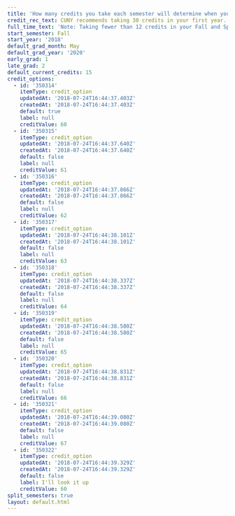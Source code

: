 ```yaml
---
title: 'How many credits you take each semester will determine when you graduate. '
credit_rec_text: CUNY recommends taking 30 credits in your first year.
full_time_text: 'Note: Taking fewer than 12 credits in your Fall and Spring semesters may affect your financial aid eligibility.'
start_semester: Fall
start_year: '2018'
default_grad_month: May
default_grad_year: '2020'
early_grad: 1
late_grad: 2
default_current_credits: 15
credit_options:
  - id: '350314'
    itemType: credit_option
    updatedAt: '2018-07-24T16:44:37.403Z'
    createdAt: '2018-07-24T16:44:37.403Z'
    default: true
    label: null
    creditValue: 60
  - id: '350315'
    itemType: credit_option
    updatedAt: '2018-07-24T16:44:37.640Z'
    createdAt: '2018-07-24T16:44:37.640Z'
    default: false
    label: null
    creditValue: 61
  - id: '350316'
    itemType: credit_option
    updatedAt: '2018-07-24T16:44:37.866Z'
    createdAt: '2018-07-24T16:44:37.866Z'
    default: false
    label: null
    creditValue: 62
  - id: '350317'
    itemType: credit_option
    updatedAt: '2018-07-24T16:44:38.101Z'
    createdAt: '2018-07-24T16:44:38.101Z'
    default: false
    label: null
    creditValue: 63
  - id: '350318'
    itemType: credit_option
    updatedAt: '2018-07-24T16:44:38.337Z'
    createdAt: '2018-07-24T16:44:38.337Z'
    default: false
    label: null
    creditValue: 64
  - id: '350319'
    itemType: credit_option
    updatedAt: '2018-07-24T16:44:38.580Z'
    createdAt: '2018-07-24T16:44:38.580Z'
    default: false
    label: null
    creditValue: 65
  - id: '350320'
    itemType: credit_option
    updatedAt: '2018-07-24T16:44:38.831Z'
    createdAt: '2018-07-24T16:44:38.831Z'
    default: false
    label: null
    creditValue: 66
  - id: '350321'
    itemType: credit_option
    updatedAt: '2018-07-24T16:44:39.080Z'
    createdAt: '2018-07-24T16:44:39.080Z'
    default: false
    label: null
    creditValue: 67
  - id: '350322'
    itemType: credit_option
    updatedAt: '2018-07-24T16:44:39.329Z'
    createdAt: '2018-07-24T16:44:39.329Z'
    default: false
    label: I'll look it up
    creditValue: 60
split_semesters: true
layout: default.html
---
```


